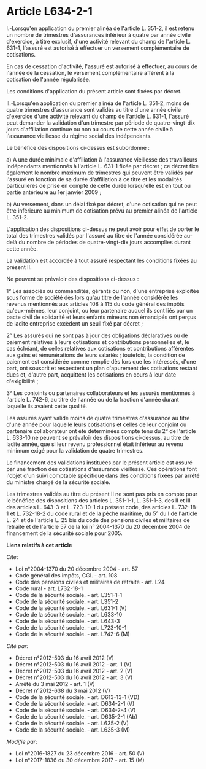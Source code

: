 # Article L634-2-1

I.-Lorsqu'en application du premier alinéa de l'article L. 351-2, il est retenu un nombre de trimestres d'assurances
inférieur à quatre par année civile d'exercice, à titre exclusif, d'une activité relevant du champ de l'article L. 631-1,
l'assuré est autorisé à effectuer un versement complémentaire de cotisations. 

En cas de cessation d'activité, l'assuré est autorisé à effectuer, au cours de l'année de la cessation, le versement
complémentaire afférent à la cotisation de l'année régularisée. 

Les conditions d'application du présent article sont fixées par décret. 

II.-Lorsqu'en application du premier alinéa de l'article L. 351-2, moins de quatre trimestres d'assurance sont validés au
titre d'une année civile d'exercice d'une activité relevant du champ de l'article L. 631-1, l'assuré peut demander la
validation d'un trimestre par période de quatre-vingt-dix jours d'affiliation continue ou non au cours de cette année civile
à l'assurance vieillesse du régime social des indépendants. 

Le bénéfice des dispositions ci-dessus est subordonné : 

a) A une durée minimale d'affiliation à l'assurance vieillesse des travailleurs indépendants mentionnés à l'article L. 631-1
fixée par décret ; ce décret fixe également le nombre maximum de trimestres qui peuvent être validés par l'assuré en fonction
de sa durée d'affiliation à ce titre et les modalités particulières de prise en compte de cette durée lorsqu'elle est en tout
ou partie antérieure au 1er janvier 2009 ; 

b) Au versement, dans un délai fixé par décret, d'une cotisation qui ne peut être inférieure au minimum de cotisation prévu
au premier alinéa de l'article L. 351-2. 

L'application des dispositions ci-dessus ne peut avoir pour effet de porter le total des trimestres validés par l'assuré au
titre de l'année considérée au-delà du nombre de périodes de quatre-vingt-dix jours accomplies durant cette année. 

La validation est accordée à tout assuré respectant les conditions fixées au présent II. 

Ne peuvent se prévaloir des dispositions ci-dessus : 

1° Les associés ou commandités, gérants ou non, d'une entreprise exploitée sous forme de société dès lors qu'au titre de
l'année considérée les revenus mentionnés aux articles 108 à 115 du code général des impôts qu'eux-mêmes, leur conjoint, ou
leur partenaire auquel ils sont liés par un pacte civil de solidarité et leurs enfants mineurs non émancipés ont perçus de
ladite entreprise excèdent un seuil fixé par décret ; 

2° Les assurés qui ne sont pas à jour des obligations déclaratives ou de paiement relatives à leurs cotisations et
contributions personnelles et, le cas échéant, de celles relatives aux cotisations et contributions afférentes aux gains et
rémunérations de leurs salariés ; toutefois, la condition de paiement est considérée comme remplie dès lors que les
intéressés, d'une part, ont souscrit et respectent un plan d'apurement des cotisations restant dues et, d'autre part,
acquittent les cotisations en cours à leur date d'exigibilité ; 

3° Les conjoints ou partenaires collaborateurs et les assurés mentionnés à l'article L. 742-6, au titre de l'année ou de la
fraction d'année durant laquelle ils avaient cette qualité. 

Les assurés ayant validé moins de quatre trimestres d'assurance au titre d'une année pour laquelle leurs cotisations et
celles de leur conjoint ou partenaire collaborateur ont été déterminées compte tenu du 2° de l'article L. 633-10 ne peuvent
se prévaloir des dispositions ci-dessus, au titre de ladite année, que si leur revenu professionnel était inférieur au revenu
minimum exigé pour la validation de quatre trimestres. 

Le financement des validations instituées par le présent article est assuré par une fraction des cotisations d'assurance
vieillesse. Ces opérations font l'objet d'un suivi comptable spécifique dans des conditions fixées par arrêté du ministre
chargé de la sécurité sociale. 

Les trimestres validés au titre du présent II ne sont pas pris en compte pour le bénéfice des dispositions des articles L.
351-1-1, L. 351-1-3, des II et III des articles L. 643-3 et L. 723-10-1 du présent code, des articles L. 732-18-1 et L.
732-18-2 du code rural et de la pêche maritime, du 5° du I de l'article L. 24 et de l'article L. 25 bis du code des pensions
civiles et militaires de retraite et de l'article 57 de la loi n° 2004-1370 du 20 décembre 2004 de financement de la sécurité
sociale pour 2005.

**Liens relatifs à cet article**

_Cite_:

  - Loi n°2004-1370 du 20 décembre 2004 - art. 57
  - Code général des impôts, CGI. - art. 108
  - Code des pensions civiles et militaires de retraite - art. L24
  - Code rural - art. L732-18-1
  - Code de la sécurité sociale. - art. L351-1-1
  - Code de la sécurité sociale. - art. L351-2
  - Code de la sécurité sociale. - art. L631-1 (V)
  - Code de la sécurité sociale. - art. L633-10
  - Code de la sécurité sociale. - art. L643-3
  - Code de la sécurité sociale. - art. L723-10-1
  - Code de la sécurité sociale. - art. L742-6 (M)

_Cité par_:

  - Décret n°2012-503 du 16 avril 2012 (V)
  - Décret n°2012-503 du 16 avril 2012 - art. 1 (V)
  - Décret n°2012-503 du 16 avril 2012 - art. 2 (V)
  - Décret n°2012-503 du 16 avril 2012 - art. 3 (V)
  - Arrêté du 3 mai 2012 - art. 1 (V)
  - Décret n°2012-638 du 3 mai 2012 (V)
  - Code de la sécurité sociale. - art. D613-13-1 (VD)
  - Code de la sécurité sociale. - art. D634-2-1 (V)
  - Code de la sécurité sociale. - art. D634-2-4 (V)
  - Code de la sécurité sociale. - art. D635-2-1 (Ab)
  - Code de la sécurité sociale. - art. L635-2 (V)
  - Code de la sécurité sociale. - art. L635-3 (M)

_Modifié par_:

  - Loi n°2016-1827 du 23 décembre 2016 - art. 50 (V)
  - Loi n°2017-1836 du 30 décembre 2017 - art. 15 (M)

